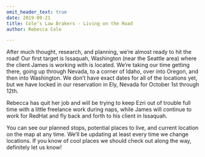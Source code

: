 ```yaml
---
omit_header_text: true
date: 2019-09-21
title: Cole’s Law Brakers - Living on the Road
author: Rebecca Cole

---
```


After much thought, research, and planning, we’re almost ready to hit the road! Our first target is Issaquah, Washington (near the Seattle area) where the client James is working with is located. We’re taking our time getting there, going up through Nevada, to a corner of Idaho, over into Oregon, and then into Washington. We don’t have exact dates for all of the locations yet, but we have locked in our reservation in Ely, Nevada for October 1st through 12th.

Rebecca has quit her job and will be trying to keep Ezri out of trouble full time with a little freelance work during naps, while James will continue to work for RedHat and fly back and forth to his client in Issaquah.

You can see our planned stops, potential places to live, and current location on the map at any time. We’ll be updating at least every time we change locations. If you know of cool places we should check out along the way, definitely let us know!